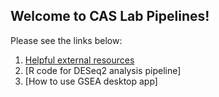 ## Welcome to CAS Lab Pipelines!

Please see the links below:

1. [Helpful external resources](helpful-resources.md)
2. [R code for DESeq2 analysis pipeline]
3. [How to use GSEA desktop app]
